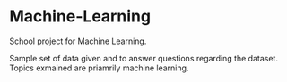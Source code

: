 # Machine-Learning
School project for Machine Learning.

  Sample set of data given and to answer questions regarding the dataset.
 Topics exmained are priamrily machine learning.
